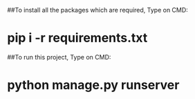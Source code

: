 
##To install all the packages which are required, Type on CMD:

# pip i -r requirements.txt

##To run this project, Type on CMD:

# python manage.py runserver

